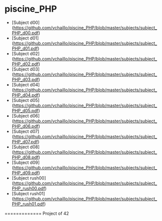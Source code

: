 # piscine_PHP

* [Subject d00] (https://github.com/vchaillo/piscine_PHP/blob/master/subjects/subject_PHP_d00.pdf)
* [Subject d01] (https://github.com/vchaillo/piscine_PHP/blob/master/subjects/subject_PHP_d01.pdf)
* [Subject d02] (https://github.com/vchaillo/piscine_PHP/blob/master/subjects/subject_PHP_d02.pdf)
* [Subject d03] (https://github.com/vchaillo/piscine_PHP/blob/master/subjects/subject_PHP_d03.pdf)
* [Subject d04] (https://github.com/vchaillo/piscine_PHP/blob/master/subjects/subject_PHP_d04.pdf)
* [Subject d05] (https://github.com/vchaillo/piscine_PHP/blob/master/subjects/subject_PHP_d05.pdf)
* [Subject d06] (https://github.com/vchaillo/piscine_PHP/blob/master/subjects/subject_PHP_d06.pdf)
* [Subject d07] (https://github.com/vchaillo/piscine_PHP/blob/master/subjects/subject_PHP_d07.pdf)
* [Subject d08] (https://github.com/vchaillo/piscine_PHP/blob/master/subjects/subject_PHP_d08.pdf)
* [Subject d09] (https://github.com/vchaillo/piscine_PHP/blob/master/subjects/subject_PHP_d09.pdf)
* [Subject rush00] (https://github.com/vchaillo/piscine_PHP/blob/master/subjects/subject_PHP_rush00.pdf)
* [Subject rush01] (https://github.com/vchaillo/piscine_PHP/blob/master/subjects/subject_PHP_rush01.pdf)

=============
Project of 42
